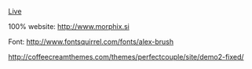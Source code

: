 [Live](https://rawgithub.com/damiengo/wdg/master/htdocs/index.html)

100% website: http://www.morphix.si

Font: http://www.fontsquirrel.com/fonts/alex-brush

http://coffeecreamthemes.com/themes/perfectcouple/site/demo2-fixed/
